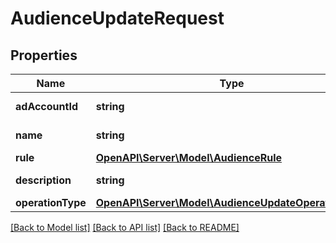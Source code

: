 # AudienceUpdateRequest

## Properties
Name | Type | Description | Notes
------------ | ------------- | ------------- | -------------
**adAccountId** | **string** | Ad account ID. | [optional] 
**name** | **string** | Audience name. | [optional] 
**rule** | [**OpenAPI\Server\Model\AudienceRule**](AudienceRule.md) |  | [optional] 
**description** | **string** | Audience description. | [optional] 
**operationType** | [**OpenAPI\Server\Model\AudienceUpdateOperationType**](AudienceUpdateOperationType.md) |  | [optional] 

[[Back to Model list]](../README.md#documentation-for-models) [[Back to API list]](../README.md#documentation-for-api-endpoints) [[Back to README]](../README.md)


